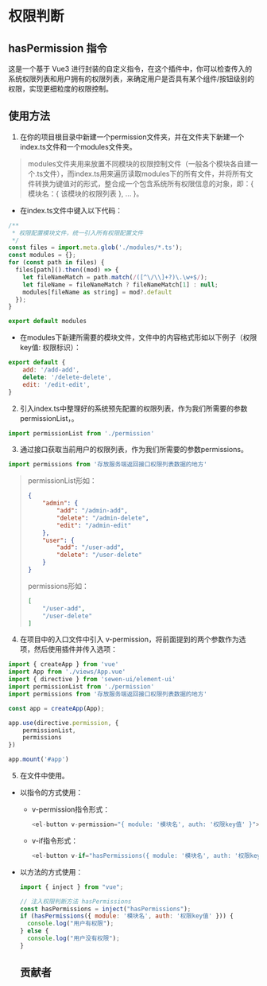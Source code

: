# 权限判断

## hasPermission 指令
 这是一个基于 Vue3 进行封装的自定义指令，在这个插件中，你可以检查传入的系统权限列表和用户拥有的权限列表，来确定用户是否具有某个组件/按钮级别的权限，实现更细粒度的权限控制。

## 使用方法

1. 在你的项目根目录中新建一个permission文件夹，并在文件夹下新建一个index.ts文件和一个modules文件夹。

> modules文件夹用来放置不同模块的权限控制文件（一般各个模块各自建一个.ts文件），而index.ts用来遍历读取modules下的所有文件，并将所有文件转换为键值对的形式，整合成一个包含系统所有权限信息的对象，即：{ 模块名：{ 该模块的权限列表 }, ... }。

- 在index.ts文件中键入以下代码：

```javascript
/**
 * 权限配置模块文件，统一引入所有权限配置文件
 */
const files = import.meta.glob('./modules/*.ts');
const modules = {};
for (const path in files) {
  files[path]().then((mod) => {
    let fileNameMatch = path.match(/([^\/\\]+?)\.\w+$/);
    let fileName = fileNameMatch ? fileNameMatch[1] : null;
    modules[fileName as string] = mod?.default
  });
}

export default modules
```

- 在modules下新建所需要的模块文件，文件中的内容格式形如以下例子（权限key值:  权限标识）：

```javascript
export default {
    add: '/add-add',
    delete: '/delete-delete', 
    edit: '/edit-edit', 
}
```

2. 引入index.ts中整理好的系统预先配置的权限列表，作为我们所需要的参数permissionList，。

```javascript
import permissionList from './permission'
```

3. 通过接口获取当前用户的权限列表，作为我们所需要的参数permissions。

```javascript
import permissions from '存放服务端返回接口权限列表数据的地方'
```

> permissionList形如：
>
> ```json
> {
>     "admin": {
>         "add": "/admin-add",
>         "delete": "/admin-delete",
>         "edit": "/admin-edit"
>     },
>     "user": {
>         "add": "/user-add",
>         "delete": "/user-delete"
>     }
> }
> ```
>
> permissions形如：
>
> ```json
> [
>     "/user-add",
>     "/user-delete"
> ]
> ```

4. 在项目中的入口文件中引入 v-permission，将前面提到的两个参数作为选项，然后使用插件并传入选项：

```javascript
import { createApp } from 'vue'
import App from './views/App.vue'
import { directive } from 'sewen-ui/element-ui'
import permissionList from './permission'
import permissions from '存放服务端返回接口权限列表数据的地方'

const app = createApp(App);

app.use(directive.permission, {
    permissionList,
    permissions
})

app.mount('#app')
```

5. 在文件中使用。

- 以指令的方式使用：

  - v-permission指令形式：

    ```javascript
    <el-button v-permission="{ module: '模块名', auth: '权限key值' }"> 有权限则显示 </el-button>
    ```

  - v-if指令形式：

    ```javascript
    <el-button v-if="hasPermissions({ module: '模块名', auth: '权限key值' })"> 有权限则显示 </el-button>
    ```

- 以方法的方式使用：

  ```javascript
  import { inject } from "vue";
  
  // 注入权限判断方法 hasPermissions
  const hasPermissions = inject("hasPermissions");
  if (hasPermissions({ module: '模块名', auth: '权限key值' })) {
    console.log("用户有权限");
  } else {
    console.log("用户没有权限");
  }
  ```

  ## 贡献者

<script setup>
import {
  VPTeamPage,
  VPTeamPageTitle,
  VPTeamMembers
} from 'vitepress/theme'

const members = [
  {
    avatar: 'https://avatars.githubusercontent.com/u/95331757?v=4',
    name: 'Vivien',
    title: 'Staff Frontend Engineer',
    links: [
      { icon: 'github', link: 'https://github.com/yoguoer' }
    ]
  }
]
</script>

<VPTeamPage>
  <VPTeamMembers
    :members="members"
  />
</VPTeamPage>